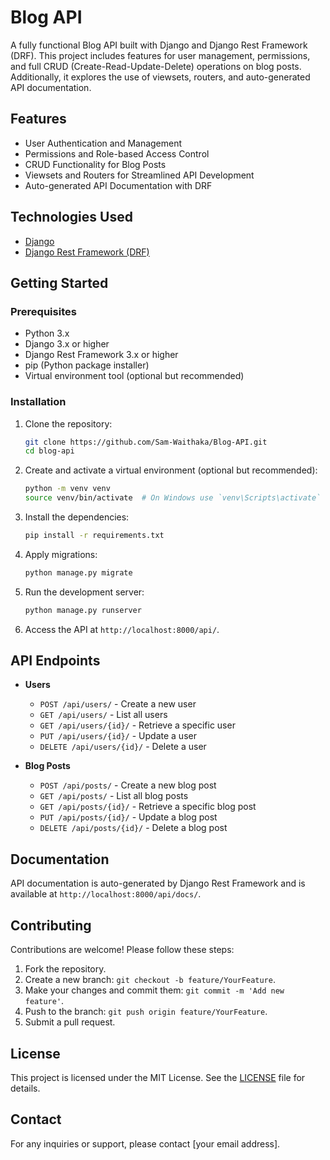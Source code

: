 
# Blog API

A fully functional Blog API built with Django and Django Rest Framework (DRF). This project includes features for user management, permissions, and full CRUD (Create-Read-Update-Delete) operations on blog posts. Additionally, it explores the use of viewsets, routers, and auto-generated API documentation.

## Features

- User Authentication and Management
- Permissions and Role-based Access Control
- CRUD Functionality for Blog Posts
- Viewsets and Routers for Streamlined API Development
- Auto-generated API Documentation with DRF

## Technologies Used

- [Django](https://www.djangoproject.com/)
- [Django Rest Framework (DRF)](https://www.django-rest-framework.org/)

## Getting Started

### Prerequisites

- Python 3.x
- Django 3.x or higher
- Django Rest Framework 3.x or higher
- pip (Python package installer)
- Virtual environment tool (optional but recommended)

### Installation

1. Clone the repository:
   ```bash
   git clone https://github.com/Sam-Waithaka/Blog-API.git
   cd blog-api
   ```

2. Create and activate a virtual environment (optional but recommended):
   ```bash
   python -m venv venv
   source venv/bin/activate  # On Windows use `venv\Scripts\activate`
   ```

3. Install the dependencies:
   ```bash
   pip install -r requirements.txt
   ```

4. Apply migrations:
   ```bash
   python manage.py migrate
   ```

5. Run the development server:
   ```bash
   python manage.py runserver
   ```

6. Access the API at `http://localhost:8000/api/`.

## API Endpoints

- **Users**
  - `POST /api/users/` - Create a new user
  - `GET /api/users/` - List all users
  - `GET /api/users/{id}/` - Retrieve a specific user
  - `PUT /api/users/{id}/` - Update a user
  - `DELETE /api/users/{id}/` - Delete a user

- **Blog Posts**
  - `POST /api/posts/` - Create a new blog post
  - `GET /api/posts/` - List all blog posts
  - `GET /api/posts/{id}/` - Retrieve a specific blog post
  - `PUT /api/posts/{id}/` - Update a blog post
  - `DELETE /api/posts/{id}/` - Delete a blog post

## Documentation

API documentation is auto-generated by Django Rest Framework and is available at `http://localhost:8000/api/docs/`.

## Contributing

Contributions are welcome! Please follow these steps:

1. Fork the repository.
2. Create a new branch: `git checkout -b feature/YourFeature`.
3. Make your changes and commit them: `git commit -m 'Add new feature'`.
4. Push to the branch: `git push origin feature/YourFeature`.
5. Submit a pull request.

## License

This project is licensed under the MIT License. See the [LICENSE](LICENSE) file for details.

## Contact

For any inquiries or support, please contact [your email address].

